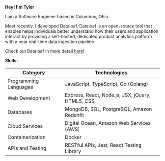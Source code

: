 **Hey! I'm Tyler**

I am a Software Engineer based in Columbus, Ohio. 

Most recently, I developed Dataloaf. Dataloaf is an open-source tool that enables helps individuals better understand how their users and application interact by providing a self-hosted, dedicated product analytics platform with a near real-time data ingestion pipeline. 

Check out Dataloaf in more detail [here](https://data-loaf.com/)!

**Skills:**

| Category | Technologies |
| --- | --- |
| Programming Languages | JavaScript, TypeScript, Go (Golang) |
| Web Development | Express, React, Node.js, JSX, jQuery, HTML5, CSS |
| Databases | MongoDB, SQL, PostgreSQL, Amazon Redshfit |
| Cloud Services | Digital Ocean, Amazon Web Services (AWS) |
| Containerization | Docker |
| APIs and Testing | RESTful APIs, Jest, React Testing Library |

<!--
**tyler-wenzel/tyler-wenzel** is a ✨ _special_ ✨ repository because its `README.md` (this file) appears on your GitHub profile.

Here are some ideas to get you started:

- 🔭 I’m currently working on ...
- 🌱 I’m currently learning ...
- 👯 I’m looking to collaborate on ...
- 🤔 I’m looking for help with ...
- 💬 Ask me about ...
- 📫 How to reach me: ...
- 😄 Pronouns: ...
- ⚡ Fun fact: ...
-->
